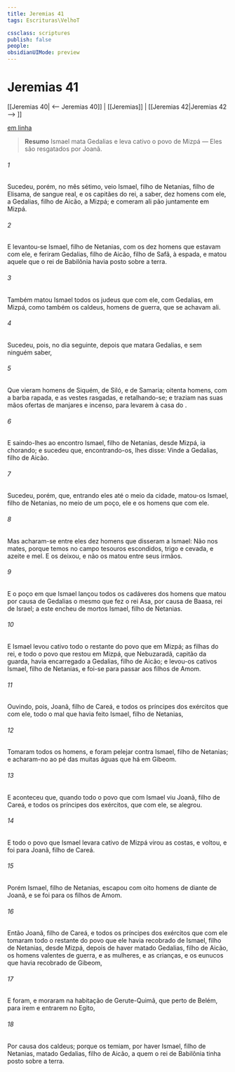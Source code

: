 ```yaml
---
title: Jeremias 41
tags: Escrituras\VelhoT

cssclass: scriptures
publish: false
people:
obsidianUIMode: preview
---
```


# Jeremias 41
[[Jeremias 40| <-- Jeremias 40]] | [[Jeremias]] | [[Jeremias 42|Jeremias 42 --> ]]

[em linha](https://churchofjesuschrist.org/study/scriptures/ot/jer/41?lang=por)

> __Resumo__
Ismael mata Gedalias e leva cativo o povo de Mizpá — Eles são resgatados por Joanã.

###### 1 
Sucedeu, porém, no mês sétimo,  veio Ismael, filho de Netanias, filho de Elisama, de sangue real, e os capitães do rei, a saber, dez homens com ele, a Gedalias, filho de Aicão, a Mizpá; e comeram ali pão juntamente em Mizpá.

###### 2 
E levantou-se Ismael, filho de Netanias, com os dez homens que estavam com ele, e feriram Gedalias, filho de Aicão, filho de Safã, à espada, e matou aquele que o rei de Babilônia havia posto sobre a terra.

###### 3 
Também matou Ismael todos os judeus que  com ele, com Gedalias, em Mizpá, como também os caldeus, homens de guerra, que se achavam ali.

###### 4 
Sucedeu, pois, no dia seguinte, depois que matara Gedalias, e sem ninguém  saber,

###### 5 
Que vieram homens de Siquém, de Siló, e de Samaria; oitenta homens, com a barba rapada, e as vestes rasgadas, e retalhando-se; e traziam nas suas mãos ofertas de manjares e incenso, para levarem à casa do .

###### 6 
E saindo-lhes ao encontro Ismael, filho de Netanias, desde Mizpá, ia chorando; e sucedeu que, encontrando-os, lhes disse: Vinde a Gedalias, filho de Aicão.

###### 7 
Sucedeu, porém, que, entrando eles até o meio da cidade, matou-os Ismael, filho de Netanias,  no meio de um poço, ele e os homens que  com ele.

###### 8 
Mas acharam-se entre eles dez homens que disseram a Ismael: Não nos mates, porque temos no campo tesouros escondidos, trigo e cevada, e azeite e mel. E os deixou, e não os matou entre seus irmãos.

###### 9 
E o poço em que Ismael lançou todos os cadáveres dos homens que matou por causa de Gedalias  o mesmo que fez o rei Asa, por causa de Baasa, rei de Israel; a este encheu de mortos Ismael, filho de Netanias.

###### 10 
E Ismael levou cativo todo o restante do povo que  em Mizpá; as filhas do rei, e todo o povo que restou em Mizpá, que Nebuzaradã, capitão da guarda, havia encarregado a Gedalias, filho de Aicão; e levou-os cativos Ismael, filho de Netanias, e foi-se para passar aos filhos de Amom.

###### 11 
Ouvindo, pois, Joanã, filho de Careá, e todos os príncipes dos exércitos que  com ele, todo o mal que havia feito Ismael, filho de Netanias,

###### 12 
Tomaram todos os  homens, e foram pelejar contra Ismael, filho de Netanias; e acharam-no ao pé das muitas águas que há em Gibeom.

###### 13 
E aconteceu que, quando todo o povo que  com Ismael viu Joanã, filho de Careá, e todos os príncipes dos exércitos, que  com ele, se alegrou.

###### 14 
E todo o povo que Ismael levara cativo de Mizpá virou as costas, e voltou, e foi para Joanã, filho de Careá.

###### 15 
Porém Ismael, filho de Netanias, escapou com oito homens de diante de Joanã, e se foi para os filhos de Amom.

###### 16 
Então Joanã, filho de Careá, e todos os príncipes dos exércitos que  com ele tomaram todo o restante do povo que ele havia recobrado de Ismael, filho de Netanias, desde Mizpá, depois de haver matado Gedalias, filho de Aicão, os homens valentes de guerra, e as mulheres, e as crianças, e os eunucos que havia recobrado de Gibeom,

###### 17 
E foram, e moraram na habitação de Gerute-Quimã, que  perto de Belém, para irem e entrarem no Egito,

###### 18 
Por causa dos caldeus; porque os temiam, por haver Ismael, filho de Netanias, matado Gedalias, filho de Aicão, a quem o rei de Babilônia tinha posto sobre a terra.

